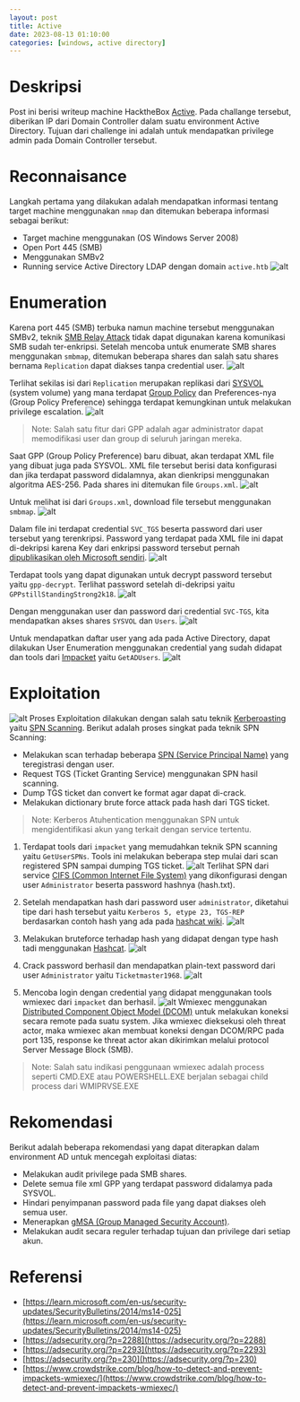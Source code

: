 ```yaml
---
layout: post
title: Active
date: 2023-08-13 01:10:00
categories: [windows, active directory]
---
```


# Deskripsi
Post ini berisi writeup machine HacktheBox [Active](https://app.hackthebox.com/machines/148). Pada challange tersebut, diberikan IP dari Domain Controller dalam suatu environment Active Directory. Tujuan dari challenge ini adalah untuk mendapatkan privilege admin pada Domain Controller tersebut.

# Reconnaisance
Langkah pertama yang dilakukan adalah mendapatkan informasi tentang target machine menggunakan `nmap` dan ditemukan beberapa informasi sebagai berikut:
- Target machine menggunakan (OS Windows Server 2008)
- Open Port 445 (SMB)
- Menggunakan SMBv2
- Running service Active Directory LDAP dengan domain `active.htb`
![alt](/blog/pic/active/1_nmap.png)

# Enumeration
Karena port 445 (SMB) terbuka namun machine tersebut menggunakan SMBv2, teknik [SMB Relay Attack](https://app.hackthebox.com/machines/148) tidak dapat digunakan karena komunikasi SMB sudah ter-enkripsi. Setelah mencoba untuk enumerate SMB shares menggunakan `smbmap`, ditemukan beberapa shares dan salah satu shares bernama `Replication` dapat diakses tanpa credential user.
![alt](/blog/pic/active/2_smbmap.png)

Terlihat sekilas isi dari `Replication` merupakan replikasi dari [SYSVOL](https://learn.microsoft.com/en-us/troubleshoot/windows-server/group-policy/rebuild-sysvol-tree-and-content-in-a-domain) (system volume) yang mana terdapat [Group Policy](https://learn.microsoft.com/en-us/previous-versions/windows/it-pro/windows-server-2012-r2-and-2012/hh831791(v=ws.11)) dan Preferences-nya (Group Policy Preference) sehingga terdapat kemungkinan untuk melakukan privilege escalation.
![alt](/blog/pic/active/3_smbmap.png)
> Note: Salah satu fitur dari GPP adalah agar administrator dapat memodifikasi user dan group di seluruh jaringan mereka.

Saat GPP (Group Policy Preference) baru dibuat, akan terdapat XML file yang dibuat juga pada SYSVOL. XML file tersebut berisi data konfigurasi dan jika terdapat password didalamnya, akan dienkripsi menggunakan algoritma AES-256. Pada shares ini ditemukan file `Groups.xml`.
![alt](/blog/pic/active/4_smbmap.png)

Untuk melihat isi dari `Groups.xml`, download file tersebut menggunakan `smbmap`.
![alt](/blog/pic/active/5_groupxml.png)

Dalam file ini terdapat credential `SVC_TGS` beserta password dari user tersebut yang terenkripsi. Password yang terdapat pada XML file ini dapat di-dekripsi karena Key dari enkripsi password tersebut pernah [dipublikasikan oleh Microsoft sendiri](https://learn.microsoft.com/en-us/openspecs/windows_protocols/ms-gppref/2c15cbf0-f086-4c74-8b70-1f2fa45dd4be). 
![alt](/blog/pic/active/6_groupxml.png)

Terdapat tools yang dapat digunakan untuk decrypt password tersebut yaitu `gpp-decrypt`. Terlihat password setelah di-dekripsi yaitu `GPPstillStandingStrong2k18`.
![alt](/blog/pic/active/7_gppdecrypt.png)

Dengan menggunakan user dan password dari credential `SVC-TGS`, kita mendapatkan akses shares `SYSVOL` dan `Users`.
![alt](/blog/pic/active/8_getuser.png)

Untuk mendapatkan daftar user yang ada pada Active Directory, dapat dilakukan User Enumeration menggunakan credential yang sudah didapat dan tools dari [Impacket](https://github.com/fortra/impacket) yaitu `GetADUsers`.
![alt](/blog/pic/active/9a_getaduser.png)

# Exploitation
![alt](/blog/pic/active/spn_scanning.png)
Proses Exploitation dilakukan dengan salah satu teknik [Kerberoasting](https://adsecurity.org/?p=3458) yaitu [SPN Scanning](https://adsecurity.org/?p=230). Berikut adalah proses singkat pada teknik SPN Scanning:
- Melakukan scan terhadap beberapa [SPN (Service Principal Name)](https://learn.microsoft.com/en-us/windows/win32/ad/service-principal-names) yang teregistrasi dengan user.
- Request TGS (Ticket Granting Service) menggunakan SPN hasil scanning.
- Dump TGS ticket dan convert ke format agar dapat di-crack.
- Melakukan dictionary brute force attack pada hash dari TGS ticket.

> Note: Kerberos Atuhentication menggunakan SPN untuk mengidentifikasi akun yang terkait dengan service tertentu.

1. Terdapat tools dari `impacket` yang memudahkan teknik SPN scanning yaitu `GetUserSPNs`. Tools ini melakukan beberapa step mulai dari scan registered SPN sampai dumping TGS ticket.
![alt](/blog/pic/active/9b_getyserspn.png)
Terlihat SPN dari service [CIFS (Common Internet File System)](https://cifs.com/) yang dikonfigurasi dengan user `Administrator` beserta password hashnya (hash.txt).

2. Setelah mendapatkan hash dari password user `administrator`, diketahui tipe dari hash tersebut yaitu `Kerberos 5, etype 23, TGS-REP` berdasarkan contoh hash yang ada pada [hashcat wiki](https://hashcat.net/wiki/doku.php?id=example_hashes).
![alt](/blog/pic/active/9c_hashtype.png)

3. Melakukan bruteforce terhadap hash yang didapat dengan type hash tadi menggunakan [Hashcat](https://hashcat.net/hashcat/).
![alt](/blog/pic/active/9d_hashcat.png)

4. Crack password berhasil dan mendapatkan plain-text password dari user `Administrator` yaitu `Ticketmaster1968`.
![alt](/blog/pic/active/9e_hashcat.png)

5. Mencoba login dengan credential yang didapat menggunakan tools wmiexec dari `impacket` dan berhasil.
![alt](/blog/pic/active/9f_admin.png)
Wmiexec menggunakan [Distributed Component Object Model (DCOM)](https://learn.microsoft.com/en-us/openspecs/windows_protocols/ms-dcom/4a893f3d-bd29-48cd-9f43-d9777a4415b0) untuk melakukan koneksi secara remote pada suatu system. Jika wmiexec dieksekusi oleh threat actor, maka wmiexec akan membuat koneksi dengan DCOM/RPC pada port 135, response ke threat actor akan dikirimkan melalui protocol Server Message Block (SMB).

> Note: Salah satu indikasi penggunaan wmiexec adalah process seperti CMD.EXE atau POWERSHELL.EXE berjalan sebagai child process dari WMIPRVSE.EXE

# Rekomendasi
Berikut adalah beberapa rekomendasi yang dapat diterapkan dalam environment AD untuk mencegah exploitasi diatas:
- Melakukan audit privilege pada SMB shares.
- Delete semua file xml GPP yang terdapat password didalamya pada SYSVOL.
- Hindari penyimpanan password pada file yang dapat diakses oleh semua user.
- Menerapkan [gMSA (Group Managed Security Account)](https://learn.microsoft.com/en-us/windows-server/security/group-managed-service-accounts/group-managed-service-accounts-overview).
- Melakukan audit secara reguler terhadap tujuan dan privilege dari setiap akun.

# Referensi
- [https://learn.microsoft.com/en-us/security-updates/SecurityBulletins/2014/ms14-025](https://learn.microsoft.com/en-us/security-updates/SecurityBulletins/2014/ms14-025)
- [https://adsecurity.org/?p=2288](https://adsecurity.org/?p=2288)
- [https://adsecurity.org/?p=2293](https://adsecurity.org/?p=2293)
- [https://adsecurity.org/?p=230](https://adsecurity.org/?p=230)
- [https://www.crowdstrike.com/blog/how-to-detect-and-prevent-impackets-wmiexec/](https://www.crowdstrike.com/blog/how-to-detect-and-prevent-impackets-wmiexec/)
